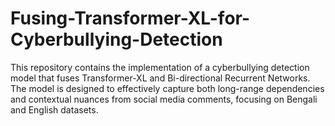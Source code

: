 # Fusing-Transformer-XL-for-Cyberbullying-Detection
This repository contains the implementation of a cyberbullying detection model that fuses Transformer-XL and Bi-directional Recurrent Networks. The model is designed to effectively capture both long-range dependencies and contextual nuances from social media comments, focusing on Bengali and English datasets. 
